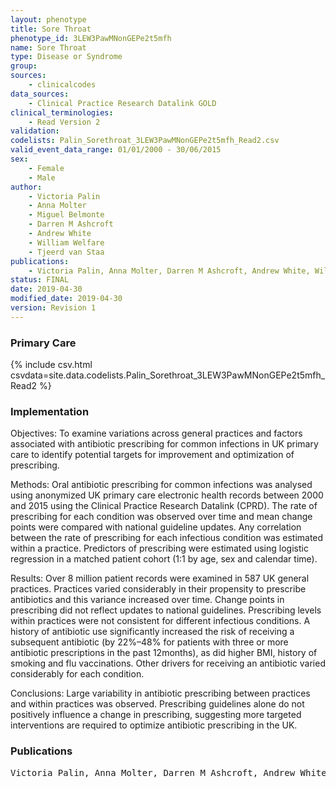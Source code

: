 ```yaml
---
layout: phenotype
title: Sore Throat
phenotype_id: 3LEW3PawMNonGEPe2t5mfh
name: Sore Throat
type: Disease or Syndrome
group: 
sources: 
    - clinicalcodes
data_sources:
    - Clinical Practice Research Datalink GOLD
clinical_terminologies:
    - Read Version 2
validation:
codelists: Palin_Sorethroat_3LEW3PawMNonGEPe2t5mfh_Read2.csv
valid_event_data_range: 01/01/2000 - 30/06/2015
sex:
    - Female
    - Male
author:
    - Victoria Palin
    - Anna Molter
    - Miguel Belmonte
    - Darren M Ashcroft
    - Andrew White
    - William Welfare
    - Tjeerd van Staa    
publications:
    - Victoria Palin, Anna Molter, Darren M Ashcroft, Andrew White, William Welfare, Tjeerd van Staa, Antibiotic prescribing for common infections in UK general practice variability and drivers. Journal of Antimicrobial Chemotherapy, 74:2440-2450, 2019.
status: FINAL
date: 2019-04-30
modified_date: 2019-04-30
version: Revision 1
---
```


### Primary Care

{% include csv.html csvdata=site.data.codelists.Palin_Sorethroat_3LEW3PawMNonGEPe2t5mfh_Read2 %}

### Implementation

Objectives: 
To examine variations across general practices and factors associated with antibiotic prescribing for common infections in UK primary care to identify potential targets for improvement and optimization of prescribing.

Methods: 
Oral antibiotic prescribing for common infections was analysed using anonymized UK primary care electronic health records between 2000 and 2015 using the Clinical Practice Research Datalink (CPRD). The rate of prescribing for each condition was observed over time and mean change points were compared with national guideline updates. Any correlation between the rate of prescribing for each infectious condition was estimated within a practice. Predictors of prescribing were estimated using logistic regression in a matched patient cohort (1:1 by age, sex and calendar time). 

Results: 
Over 8 million patient records were examined in 587 UK general practices. Practices varied considerably in their propensity to prescribe antibiotics and this variance increased over time. Change points in prescribing did not reflect updates to national guidelines. Prescribing levels within practices were not consistent for different infectious conditions. A history of antibiotic use significantly increased the risk of receiving a subsequent antibiotic (by 22%–48% for patients with three or more antibiotic prescriptions in the past 12months), as did higher BMI, history of smoking and flu vaccinations. Other drivers for receiving an antibiotic varied considerably for each condition. 

Conclusions: 
Large variability in antibiotic prescribing between practices and within practices was observed. Prescribing guidelines alone do not positively influence a change in prescribing, suggesting more targeted interventions are required to optimize antibiotic prescribing in the UK.

### Publications

<pre>
Victoria Palin, Anna Molter, Darren M Ashcroft, Andrew White, William Welfare, Tjeerd van Staa, Antibiotic prescribing for common infections in UK general practice variability and drivers. Journal of Antimicrobial Chemotherapy, 74:2440-2450, 2019.
</pre>
